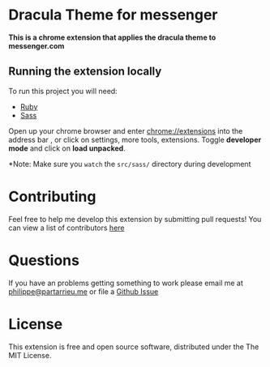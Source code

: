 # Dracula Theme for messenger
**This is a chrome extension that applies the dracula theme to messenger.com**

## Running the extension locally

To run this project you will need:
* [Ruby](https://www.ruby-lang.org/en/downloads/)
* [Sass](http://sass-lang.com/)

Open up your chrome browser and enter [chrome://extensions](chrome://extensions) into the address bar , or click on settings, more tools, extensions.
Toggle **developer mode** and click on **load unpacked**.

*Note: Make sure you `watch` the `src/sass/` directory during development

# Contributing

Feel free to help me develop this extension by submitting pull requests! You can view a list of contributors [here](https://github.com/ppartarr/dracula-messenger/graphs/contributors)

# Questions

If you have an problems getting something to work please email me at <philippe@partarrieu.me> or file a [Github Issue](https://github.com/ppartarr/dracula-messenger/issues)

# License

This extension is free and open source software, distributed under the The MIT License.

